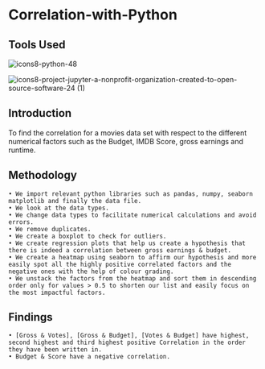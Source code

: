 # Correlation-with-Python

## Tools Used

![icons8-python-48](https://github.com/user-attachments/assets/ea93035b-65cb-4d87-846a-7a627c6b526f)

![icons8-project-jupyter-a-nonprofit-organization-created-to-open-source-software-24 (1)](https://github.com/user-attachments/assets/f5abb1b3-c462-419b-a5e2-a2b254a4848e)

## Introduction

To find the correlation for a movies data set with respect to the different numerical factors such as the Budget, IMDB Score, gross earnings and runtime.
## Methodology


	• We import relevant python libraries such as pandas, numpy, seaborn matplotlib and finally the data file.
	• We look at the data types.
	• We change data types to facilitate numerical calculations and avoid errors.
	• We remove duplicates.
	• We create a boxplot to check for outliers.
	• We create regression plots that help us create a hypothesis that there is indeed a correlation between gross earnings & budget.
	• We create a heatmap using seaborn to affirm our hypothesis and more easily spot all the highly positive correlated factors and the negative ones with the help of colour grading.
	• We unstack the factors from the heatmap and sort them in descending order only for values > 0.5 to shorten our list and easily focus on the most impactful factors.


## Findings


	• [Gross & Votes], [Gross & Budget], [Votes & Budget] have highest, second highest and third highest positive Correlation in the order they have been written in. 
	• Budget & Score have a negative correlation.
